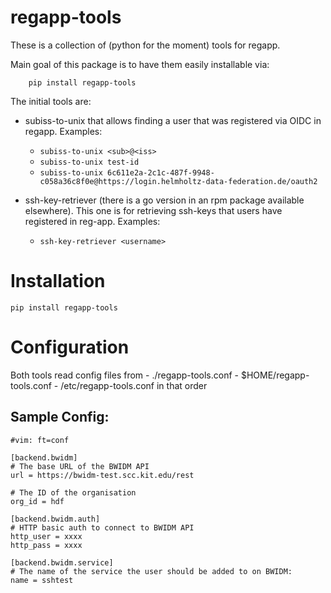 # regapp-tools

These is a collection of (python for the moment) tools for regapp.

Main goal of this package is to have them easily installable via:

```
    pip install regapp-tools
```

The initial tools are:

- subiss-to-unix that allows finding a user that was registered via OIDC
  in regapp. Examples:

  - `subiss-to-unix <sub>@<iss>`
  - `subiss-to-unix test-id`
  - `subiss-to-unix 6c611e2a-2c1c-487f-9948-c058a36c8f0e@https://login.helmholtz-data-federation.de/oauth2`

- ssh-key-retriever (there is a go version in an rpm package available
  elsewhere). This one is for retrieving ssh-keys that users have
  registered in reg-app. Examples:

  - `ssh-key-retriever <username>`

# Installation

```
pip install regapp-tools
```

# Configuration

Both tools read config files from 
    - ./regapp-tools.conf
    - $HOME/regapp-tools.conf
    - /etc/regapp-tools.conf
in that order

## Sample Config:

```
#vim: ft=conf

[backend.bwidm]
# The base URL of the BWIDM API
url = https://bwidm-test.scc.kit.edu/rest

# The ID of the organisation
org_id = hdf

[backend.bwidm.auth]
# HTTP basic auth to connect to BWIDM API
http_user = xxxx
http_pass = xxxx

[backend.bwidm.service]
# The name of the service the user should be added to on BWIDM:
name = sshtest
```

